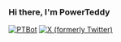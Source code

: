 ### Hi there, I'm PowerTeddy

[![PTBot](https://img.shields.io/website?url=https%3A%2F%2Fptbot.vercel.app%2F&label=PTBot&labelColor=rgb(50%2C56%2C60))](https://ptbot.vercel.app/)
[![X (formerly Twitter)](https://img.shields.io/twitter/follow/PowerTeddy1)](https://x.com/PowerTeddy1)

